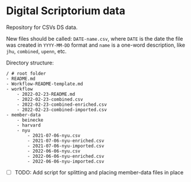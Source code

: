 # Digital Scriptorium data

Repository for CSVs DS data.

New files should be called: `DATE-name.csv`, where `DATE` is the date the file was created in `YYYY-MM-DD` format and `name` is a one-word description, like `jhu`, `combined`, `upenn`, etc.

Directory structure:

```text
/ # root folder
- README.md
- Workflow-README-template.md
- workflow
    - 2022-02-23-README.md
    - 2022-02-23-combined.csv
    - 2022-02-23-combined-enriched.csv
    - 2022-02-23-combined-imported.csv
- member-data
    - beinecke
    - harvard
    - nyu
        - 2021-07-06-nyu.csv
        - 2021-07-06-nyu-enriched.csv
        - 2021-07-06-nyu-imported.csv
        - 2022-06-06-nyu.csv
        - 2022-06-06-nyu-enriched.csv
        - 2022-06-06-nyu-imported.csv
  ```
  
  - [ ] TODO: Add script for splitting and placing member-data files in place
